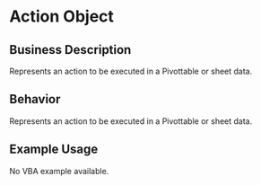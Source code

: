 # Action Object

## Business Description
Represents an action to be executed in a Pivottable or sheet data.

## Behavior
Represents an action to be executed in a Pivottable or sheet data.

## Example Usage
No VBA example available.